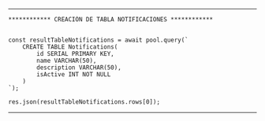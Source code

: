 

---------------------------------------------------------------------------------------

    ************ CREACIÓN DE TABLA NOTIFICACIONES ************  


    const resultTableNotifications = await pool.query(`
        CREATE TABLE Notifications(
            id SERIAL PRIMARY KEY,
            name VARCHAR(50),
            description VARCHAR(50),
            isActive INT NOT NULL
        )
    `);

    res.json(resultTableNotifications.rows[0]);


---------------------------------------------------------------------------------------
